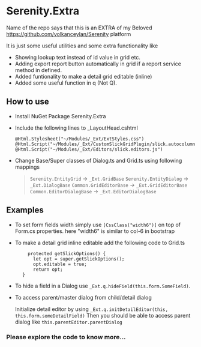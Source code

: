 # Serenity.Extra

Name of the repo says that this is an EXTRA of my Beloved https://github.com/volkanceylan/Serenity platform

It is just some useful utilities and some extra functionality like 
- Showing lookup text instead of id value in grid etc.
- Adding export report button automatically in grid if a report service method in defined.
- Added funtionality to make a detail grid editable (inline)
- Added some useful function in q (Not Q).

## How to use
- Install NuGet Package Serenity.Extra
- Include the following lines to _LayoutHead.cshtml
  ```
  @Html.Stylesheet("~/Modules/_Ext/ExtStyles.css")
  @Html.Script("~/Modules/_Ext/CustomSlickGridPlugin/slick.autocolumnsize.js")
  @Html.Script("~/Modules/_Ext/Editors/slick.editors.js") 
  ```

- Change Base/Super classes of Dialog.ts and Grid.ts using following mappings
  > `Serenity.EntityGrid` -> `_Ext.GridBase`
   `Serenity.EntityDialog` -> `_Ext.DialogBase`
   `Common.GridEditorBase` -> `_Ext.GridEditorBase`
   `Common.EditorDialogBase` -> `_Ext.EditorDialogBase`

## Examples
  - To set form fields width simply use `[CssClass("width6")]` on top of Form.cs properties.
  here "width6" is similar to col-6 in bootstrap

  - To make a detail grid inline editable 
  add the following code to Grid.ts
  ```
          protected getSlickOptions() {
            let opt = super.getSlickOptions();
            opt.editable = true;
            return opt;
        }
```
 - To hide a field in a Dialog use `_Ext.q.hideField(this.form.SomeField)`.
 - To access parent/master dialog from child/detail dialog
   
   Initialize detail editor by using `_Ext.q.initDetailEditor(this, this.form.someDetailField)`
   Then you should be able to access parent dialog like `this.parentEditor.parentDialog`
 
 ### Please explore the code to know more...

